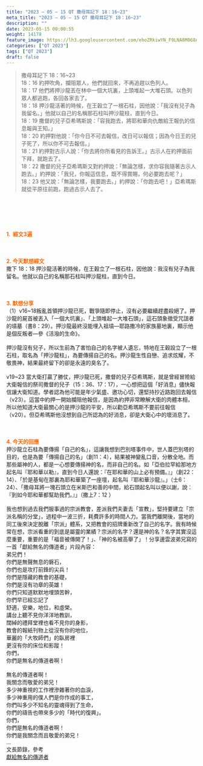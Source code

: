 ```yaml
---
title: "2023 – 05 – 15 QT 撒母耳記下 18：16~23"
meta_title: "2023 – 05 – 15 QT 撒母耳記下 18：16~23"
description: ""
date: 2023-05-15 00:00:55
weight: 14178
feature_image: https://lh3.googleusercontent.com/ehoZRkiwYN_F9LNA8M068AYxt73EavCZno-PD1cJRuf5BbSkQVUWr3gNEbt5kSs28Pb_Elg17kSrtf9ybWvojWoMV6I4tPM3vGRGDq6GkKkPdL2Gut4QAIw4-uykKUAtNiKgQKntvsU=w800
categories: ["QT 2023"]
tags: ["QT 2023"]
draft: false
---
```


<blockquote>撒母耳記下 18：16~23<br />
18：16 約押吹角，攔阻眾人，他們就回來，不再追趕以色列人。<br />
18：17 他們將押沙龍丟在林中一個大坑裏，上頭堆起一大堆石頭。以色列眾人都逃跑，各回各家去了。<br />
18：18 押沙龍活著的時候，在王穀立了一根石柱，因他說：「我沒有兒子為我留名。」他就以自己的名稱那石柱叫押沙龍柱，直到今日。<br />
18：19 撒督的兒子亞希瑪斯說：「容我跑去，將耶和華向仇敵給王報仇的信息報與王知。」<br />
18：20 約押對他說：「你今日不可去報信，改日可以報信；因為今日王的兒子死了，所以你不可去報信。」<br />
18：21 約押對古示人說：「你去將你所看見的告訴王。」古示人在約押面前下拜，就跑去了。<br />
18：22 撒督的兒子亞希瑪斯又對約押說：「無論怎樣，求你容我隨著古示人跑去。」約押說：「我兒，你報這信息，既不得賞賜，何必要跑去呢？」<br />
18：23 他又說：「無論怎樣，我要跑去。」約押說：「你跑去吧！」亞希瑪斯就從平原往前跑，跑過古示人去了。</blockquote><br />
&nbsp;<br />
<br />
&nbsp;<br />
<br />
<span style="color: #ff6600;"><strong>1.  經文3遍</strong></span><br />
<br />
&nbsp;<br />
<br />
<span style="color: #ff6600;"><strong>2. 今天默想經文<br />
</strong></span>撒下 18：18 押沙龍活著的時候，在王穀立了一根石柱，因他說：我沒有兒子為我留名。他就以自己的名稱那石柱叫押沙龍柱，直到今日。<br />
<br />
&nbsp;<br />
<br />
<strong><span style="color: #ff6600;">3. 默想分享<br />
</span></strong>（1）v16~18叛亂首領押沙龍已死，戰爭隨即停止，沒有必要繼續趕盡殺絕了。押沙龍的屍首被丟入「一個大坑裏」、「上頭堆起一大堆石頭」，這石頭象徵受咒詛者的墳墓（書8：29）。押沙龍最終沒能埋入祖墳—耶路撒冷的家族墓地裏，顯示他是個反叛者—參《活潑的生命》。<br />
<br />
押沙龍沒有兒子，所以生前為了害怕自己的名字被人遺忘，特地在王穀設立了一根石柱，取名為「押沙龍柱」，為要傳揚自己的名。押沙龍生性自戀、追求炫耀，不敬畏神，結果最終留下的卻是永遠的臭名了。<br />
<br />
v19~23 當大衛打贏了勝仗，押沙龍已死，撒督的兒子亞希瑪斯，就是曾經冒險給大衛報信的祭司撒督的兒子（15：36、17：17），一心想把這個「好消息」儘快報信讓大衛知道。學者認為他可能是年少氣盛、邀功心切，還堅持抄近路跑回去報信（v23）。這當中約押一開始攔阻他報信，是因為約押非常瞭解大衛的肉體本相，所以他知道大衛最關心的是押沙龍的平安，所以勸亞希瑪斯不要前往報信（v20）。但亞希瑪斯他沒想到自己所認為的好消息，卻是大衛心中的壞消息了。<br />
<br />
&nbsp;<br />
<br />
<strong style="font-size: inherit;"><span style="color: #ff6600;">4. 今天的回應<br />
</span></strong>押沙龍立石柱為要傳揚「自己的名」，這讓我想到巴別塔事件中，世人蓋巴別塔的目的，也是為要「傳揚自己的名」（創11：4），結果被神變亂口音，分散全地。而那些屬神的人，都是一心想要傳揚神的名，而非自己的名。如「亞伯拉罕給那地方起名叫『耶和華以勒』，直到今日人還說：『在耶和華的山上必有預備。』」（創22：14）、「於是基甸在那裏為耶和華築了一座壇，起名叫『耶和華沙龍』。」（士6：24）、「撒母耳將一塊石頭立在米斯巴和善的中間，給石頭起名叫以便以謝，說：『到如今耶和華都幫助我們。』」（撒上7：12 ）<br />
<br />
我也想到過去我們服事過的宗派教會，差派我們夫妻去「宣教」，堅持要建立「宗派名稱的分堂」，過程中一波三折，耗費許多的時間人力。當我們離開後，當地的同工後來決定脫離「宗派」體系，又把教會的招牌重新改了自己的名字。我有時候常在想，宗派看重的到底是屬靈的業績？宗派的名字？還是神的名？名字其實沒這麼重要，重要的是「福音被傳開了！」、「神的名被高舉了」！分享邊雲波弟兄寫的一首「獻給無名的傳道者」片段內容：<br />
弟兄們！<br />
你們是無聲無息的磐石，<br />
你們也是攻打前鋒的尖兵！<br />
你們是隱藏的教會的基礎，<br />
你們是沒有功章的英雄！<br />
你們只知道默默地埋頭苦幹，<br />
你們早已經忘記了<br />
舒適，安樂，地位，和虛榮。<br />
講台上聽不見你洋洋地教訓，<br />
闊綽的禮拜堂裡也看不見你的身影，<br />
教會的報紙刊物上從沒有你的地位，<br />
華麗的「大牧師們」的臥房裡<br />
更沒有你的床位和影蹤！<br />
你們，<br />
你們是無名的傳道者啊！<br />
<br />
無名的傳道者啊！<br />
我關念而敬愛的弟兄！<br />
多少神重視的工作裡滲雜著你的血淚，<br />
多少神重用的僕人們是你作成的事工，<br />
你們叫多少不知名的靈魂得到了生命，<br />
你們的禱告也帶來多少的「時代的復興」。<br />
你們，<br />
你們是無名的傳道者啊！<br />
你們是我關念而且敬愛的弟兄！<br />
…<br />
文長節錄，參考<br />
<a href="https://www.palmbeachchinese.org/eng/library/bianyunbo.htm">獻給無名的傳道者</a>
        
